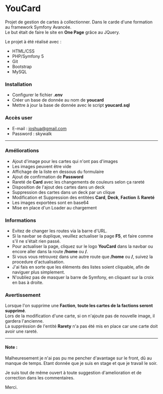 # YouCard

Projet de gestion de cartes à collectionner. Dans le carde d'une formation au framework Symfony Avancée.  
Le but était de faire le site en **One Page** grâce au JQuery.

Le projet à été réalisé avec :

- HTML/CSS
- PHP/Symfony 5
- Git 
- Bootstrap
- MySQL


### Installation

- Configurer le fichier **.env**
- Créer un base de donnée au nom de **youcard**
- Mettre à jour la base de donnée avec le script **youcard.sql**


### Accès user

- E-mail : joshua@gmail.com
- Password : skywalk
 
 ---
 
### Améliorations

- Ajout d'image pour les cartes qui n'ont pas d'images
- Les images peuvent être vide
- Affichage de la liste en dessous du formulaire 
- Ajout de confirmation de **Password**
- Rareté de **Card** avec les changements de couleurs selon ça rareté
- Disposition de l'ajout des cartes dans un deck 
- Suppression des cartes dans un deck par un clique
- Modification et Suppression des entitées **Card**, **Deck**, **Faction** & **Rareté**
- Les images exportées sont en base64
- Mise en place d'un Loader au chargement


### Informations

- Evitez de changer les routes via la barre d'URL.  
- Si la navbar se duplique, veuillez actualiser la page **F5**, et faire comme s'il ne s'était rien passé.  
- Pour actualiser la page, cliquez sur le logo **YouCard** dans la navbar ou encore aller dans la route **/home** ou **/**.  
- Si vous vous retrouvez dans une autre route que **/home** ou **/**, suivez la procedure d'actualisation.
- J'ai fais en sorte que les éléments des listes soient cliquable, afin de naviguer plus simplement.      
- N'oubliez pas de masquer la barre de Symfony, en cliquant sur la croix en bas à droite.


### Avertissement

Lorsque l'on supprime une **Faction**, **toute les cartes de la factions seront supprimé**.  
Lors de la modification d'une carte, si on n'ajoute pas de nouvelle image, il gardera l'ancienne.  
La suppréssion de l'entité **Rarety** n'a pas été mis en place car une carte doit avoir une rareté. 

---

#### Note :

Malheuresement je n'ai pas pu me pencher d'avantage sur le front, dû au manque de temps. 
Etant donnée que je suis en stage et que je travail le soir.

Je suis tout de même ouvert à toute suggestion d'amelioration et de correction dans les commentaires.

Merci.  